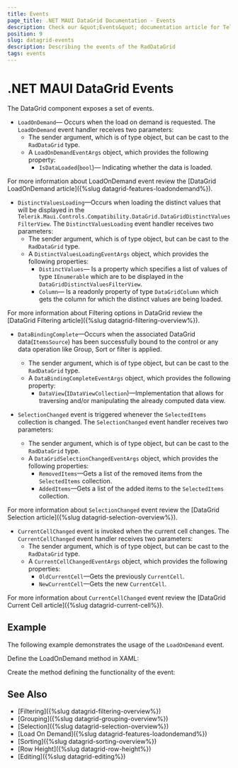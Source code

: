 ```yaml
---
title: Events
page_title: .NET MAUI DataGrid Documentation - Events
description: Check our &quot;Events&quot; documentation article for Telerik DataGrid for .NET MAUI control.
position: 9
slug: datagrid-events
description: Describing the events of the RadDataGrid
tags: events
---
```


# .NET MAUI DataGrid Events

The DataGrid component exposes a set of events.

* `LoadOnDemand`&mdash; Occurs when the load on demand is requested. The `LoadOnDemand` event handler receives two parameters:
	* The sender argument, which is of type object, but can be cast to the `RadDataGrid` type.
	* A `LoadOnDemandEventArgs` object, which provides the following property:
		- `IsDataLoaded`(`bool`)&mdash; Indicating whether the data is loaded.

For more information about LoadOnDemand event review the [DataGrid LoadOnDemand article]({%slug datagrid-features-loadondemand%}).


* `DistinctValuesLoading`&mdash;Occurs when loading the distinct values that will be displayed in the `Telerik.Maui.Controls.Compatibility.DataGrid.DataGridDistinctValuesFilterView`. The `DistinctValuesLoading` event handler receives two parameters:
	* The sender argument, which is of type object, but can be cast to the `RadDataGrid` type.
	* A `DistinctValuesLoadingEventArgs` object, which provides the following properties:
		- `DistinctValues`&mdash; Is a property which specifies a list of values of type `IEnumerable` which are to be displayed in the `DataGridDistinctValuesFilterView`.
		- `Column`&mdash; Is a readonly property of type `DataGridColumn` which gets the column for which the distinct values are being loaded.

For more information about Filtering options in DataGrid review the [DataGrid Filtering article]({%slug datagrid-filtering-overview%}).


* `DataBindingComplete`&mdash;Occurs when the associated DataGrid data(`ItemsSource`) has been successfully bound to the control or any data operation like Group, Sort or filter is applied.
	* The sender argument, which is of type object, but can be cast to the `RadDataGrid` type.
	* A `DataBindingCompleteEventArgs` object, which provides the following property:
		- `DataView`(`IDataViewCollection`)&mdash;Implementation that allows for traversing and/or manipulating the already computed data view.


* `SelectionChanged` event is triggered whenever the `SelectedItems` collection is changed. The `SelectionChanged` event handler receives two parameters:
	* The sender argument, which is of type object, but can be cast to the `RadDataGrid` type.
	* A `DataGridSelectionChangedEventArgs` object, which provides the following properties:
		- `RemovedItems`&mdash;Gets a list of the removed items from the `SelectedItems` collection.
		- `AddedItems`&mdash;Gets a list of the added items to the `SelectedItems` collection.

For more information about `SelectionChanged` event review the [DataGrid Selection article]({%slug datagrid-selection-overview%}).


* `CurrentCellChanged` event is invoked when the current cell changes. The `CurrentCellChanged` event handler receives two parameters:
	* The sender argument, which is of type object, but can be cast to the `RadDataGrid` type.
	* A `CurrentCellChangedEventArgs` object, which provides the following properties:
		- `OldCurrentCell`&mdash;Gets the previously `CurrentCell`.
		- `NewCurrentCell`&mdash;Gets the new `CurrentCell`.

For more information about `CurrentCellChanged` event review the [DataGrid Current Cell article]({%slug datagrid-current-cell%}).


## Example

The following example demonstrates the usage of the `LoadOnDemand` event.

Define the LoadOnDemand method in XAML:

<snippet id ='datagrid-loadondemand-event-xaml'/>

Create the method defining the functionality of the event:

<snippet id='datagrid-loadondemand-event-csharp'/>

## See Also

 - [Filtering]({%slug datagrid-filtering-overview%})
 - [Grouping]({%slug datagrid-grouping-overview%})
 - [Selection]({%slug datagrid-selection-overview%})
 - [Load On Demand]({%slug datagrid-features-loadondemand%})
 - [Sorting]({%slug datagrid-sorting-overview%})
 - [Row Height]({%slug datagrid-row-height%})
 - [Editing]({%slug datagrid-editing%})
